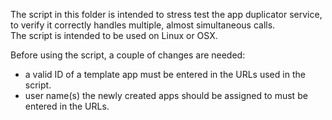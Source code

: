 The script in this folder is intended to stress test the app duplicator service, to verify it correctly handles multiple, almost simultaneous calls.  
The script is intended to be used on Linux or OSX.
  
Before using the script, a couple of changes are needed:
  
- a valid ID of a template app must be entered in the URLs used in the script.
- user name(s) the newly created apps should be assigned to must be entered in the URLs.
